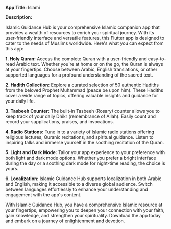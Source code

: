 **App Title:** Islami

**Description:**

Islamic Guidance Hub is your comprehensive Islamic companion app that provides a wealth of resources to enrich your spiritual journey. With its user-friendly interface and versatile features, this Flutter app is designed to cater to the needs of Muslims worldwide. Here's what you can expect from this app:

**1. Holy Quran:** Access the complete Quran with a user-friendly and easy-to-read Arabic text. Whether you're at home or on the go, the Quran is always at your fingertips. Choose between Arabic, English translations, or other supported languages for a profound understanding of the sacred text.

**2. Hadith Collection:** Explore a curated selection of 50 authentic Hadiths from the beloved Prophet Muhammad (peace be upon him). These Hadiths cover a wide range of topics, offering valuable insights and guidance for your daily life.

**3. Tasbeeh Counter:** The built-in Tasbeeh (Rosary) counter allows you to keep track of your daily Dhikr (remembrance of Allah). Easily count and record your supplications, praises, and invocations.

**4. Radio Stations:** Tune in to a variety of Islamic radio stations offering religious lectures, Quranic recitations, and spiritual guidance. Listen to inspiring talks and immerse yourself in the soothing recitation of the Quran.

**5. Light and Dark Mode:** Tailor your app experience to your preference with both light and dark mode options. Whether you prefer a bright interface during the day or a soothing dark mode for night-time reading, the choice is yours.

**6. Localization:** Islamic Guidance Hub supports localization in both Arabic and English, making it accessible to a diverse global audience. Switch between languages effortlessly to enhance your understanding and engagement with the app's content.

With Islamic Guidance Hub, you have a comprehensive Islamic resource at your fingertips, empowering you to deepen your connection with your faith, gain knowledge, and strengthen your spirituality. Download the app today and embark on a journey of enlightenment and devotion.
